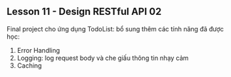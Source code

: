 ## Lesson 11 - Design RESTful API 02

Final project cho ứng dụng TodoList: bổ sung thêm các tính năng đã được học:

1. Error Handling
2. Logging: log request body và che giấu thông tin nhạy cảm
3. Caching
